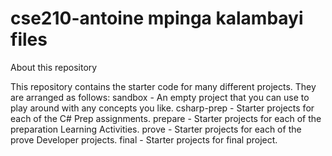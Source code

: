 # cse210-antoine mpinga kalambayi files
About this repository

This repository contains the starter code for many different projects. They are arranged as follows:
sandbox - An empty project that you can use to play around with any concepts you like.
csharp-prep - Starter projects for each of the C# Prep assignments.
prepare - Starter projects for each of the preparation Learning Activities.
prove - Starter projects for each of the prove Developer projects.
final - Starter projects for final project.
